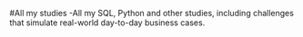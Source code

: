 #All my studies
-All my SQL, Python and other studies, including challenges that simulate real-world day-to-day business cases.
